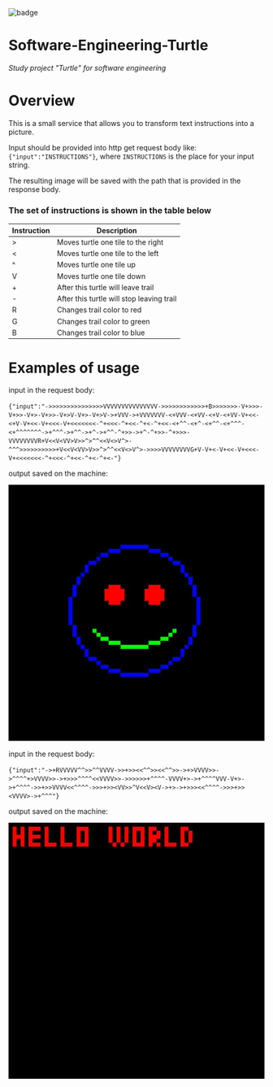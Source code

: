 ![badge](https://github.com/skwita/Software-Engineering-Turtle/actions/workflows/maven.yml/badge.svg)
# Software-Engineering-Turtle
*Study project "Turtle" for software engineering*
# Overview
This is a small service that allows you to transform text instructions into a picture.

Input should be provided into http get request body like:
`{"input":"INSTRUCTIONS"}`, where `INSTRUCTIONS` is the place for your input string.

The resulting image will be saved with the path that is provided in the response body.

### The set of instructions is shown in the table below
| Instruction | Description                               |
|-------------|-------------------------------------------|
| \>          | Moves turtle one tile to the right        |
| <           | Moves turtle one tile to the left         |
| ^           | Moves turtle one tile up                  |
| V           | Moves turtle one tile down                |
| +           | After this turtle will leave trail        |
| -           | After this turtle will stop leaving trail |
| R           | Changes trail color to red                |
| G           | Changes trail color to green              |
| B           | Changes trail color to blue               |

# Examples of usage
input in the request body:

`
{"input":"->>>>>>>>>>>>>>>VVVVVVVVVVVVVVV->>>>>>>>>>>>+B>>>>>>>-V+>>>-V+>>-V+>-V+>>-V+>V-V+>-V+>V->+VVV->+VVVVVVV-<+VVV-<+VV-<+V-<+VV-V+<<-<+V-V+<<-V+<<<-V+<<<<<<<-^+<<<-^+<<-^+<-^+<<-<+^^-<+^-<+^^-<+^^^-<+^^^^^^^->+^^^->+^^->+^->+^^-^+>>->+^-^+>>-^+>>>-VVVVVVVVR+V<<V<VV>V>>^>^^<<V<>V^>-^^^>>>>>>>>>>+V<<V<VV>V>>^>^^<<V<>V^>->>>>VVVVVVVVG+V-V+<-V+<<-V+<<<-V+<<<<<<<-^+<<<-^+<<-^+<-^+<-"}
`

output saved on the machine:

![output example #1](https://github.com/skwita/Software-Engineering-Turtle/blob/0e9b12c5f54565842aba8897edff45190e49e38d/outputExamples/image1.jpg)

input in the request body:

`
{"input":"->+RVVVVV^^>>^^VVVV->>+>><<^^>><<^^>>->+>VVVV>>->^^^^+>VVVV>>->+>>>^^^^<<VVVV>>->>>>>>+^^^^-VVVV+>->+^^^^VVV-V+>->+^^^^->>+>>VVVV<<^^^^->>>+>><VV>>^V<<V><V->+>->+>>><<^^^^->>>+>><VVVV>->+^^^"}
`

output saved on the machine:

![output example #2](https://github.com/skwita/Software-Engineering-Turtle/blob/0e9b12c5f54565842aba8897edff45190e49e38d/outputExamples/image2.jpg)
